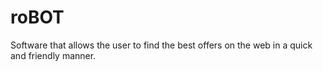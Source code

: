 # roBOT
Software that allows the user to find the best offers on the web in a quick and friendly manner. 
